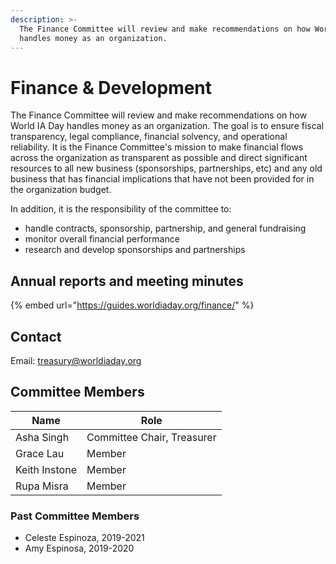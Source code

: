 ```yaml
---
description: >-
  The Finance Committee will review and make recommendations on how World IA Day
  handles money as an organization.
---
```


# Finance & Development

The Finance Committee will review and make recommendations on how World IA Day handles money as an organization. The goal is to ensure fiscal transparency, legal compliance, financial solvency, and operational reliability. It is the Finance Committee's mission to make financial flows across the organization as transparent as possible and direct significant resources to all new business (sponsorships, partnerships, etc) and any old business that has financial implications that have not been provided for in the organization budget.&#x20;

In addition, it is the responsibility of the committee to:&#x20;

* handle contracts, sponsorship, partnership, and general fundraising
* monitor overall financial performance&#x20;
* research and develop sponsorships and partnerships

## Annual reports and meeting minutes&#x20;

{% embed url="https://guides.worldiaday.org/finance/" %}

## Contact

Email: treasury@worldiaday.org

## Committee Members

| Name          | Role                       |
| ------------- | -------------------------- |
| Asha Singh    | Committee Chair, Treasurer |
| Grace Lau     | Member                     |
| Keith Instone | Member                     |
| Rupa Misra    | Member                     |

### Past Committee Members

* Celeste Espinoza, 2019-2021
* Amy Espinosa, 2019-2020
